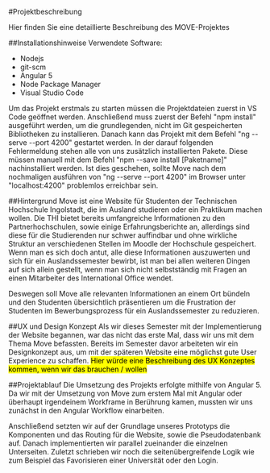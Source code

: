 #Projektbeschreibung

Hier finden Sie eine detaillierte Beschreibung des MOVE-Projektes 

##Installationshinweise
Verwendete Software:
<ul>
    <li> Nodejs </li>
    <li> git-scm </li>
    <li> Angular 5 </li>
    <li> Node Package Manager </li>
    <li> Visual Studio Code </li>
</ul>
Um das Projekt erstmals zu starten müssen die Projektdateien zuerst in VS Code geöffnet werden. Anschließend muss zuerst der Befehl "npm install" ausgeführt werden, um die grundlegenden, nicht im Git gespeicherten Bibliotheken zu installieren. Danach kann das Projekt mit dem Befehl "ng --serve --port 4200" gestartet werden. In der darauf folgenden Fehlermeldung stehen alle von uns zusätzlich installierten Pakete. Diese müssen manuell mit dem Befehl "npm --save install [Paketname]" nachinstalliert werden. Ist dies geschehen, sollte Move nach dem nochmaligen ausführen von "ng --serve --port 4200" im Browser unter "localhost:4200" problemlos erreichbar sein.

##Hintergrund
Move ist eine Website für Studenten der Technischen Hochschule Ingolstadt, die im Ausland studieren oder ein Praktikum machen wollen.
Die THI bietet bereits umfangreiche Informationen zu den Partnerhochschulen, sowie einige Erfahrungsberichte an, allerdings sind diese für die Studierenden nur schwer auffindbar und ohne wirkliche Struktur an verschiedenen Stellen im Moodle der Hochschule gespeichert.
Wenn man es sich doch antut, alle diese Informationen auszuwerten und sich für ein Auslandssemester bewirbt, ist man bei allen weiteren Dingen auf sich allein gestellt, wenn man sich nicht selbstständig mit Fragen an einen Mitarbeiter des International Office wendet.

Deswegen soll Move alle relevanten Informationen an einem Ort bündeln und den Studenten übersichtlich präsentieren um die Frustration der Studenten im Bewerbungsprozess für ein Auslandssemester zu reduzieren.

##UX und Design Konzept
Als wir dieses Semester mit der Implementierung der Website begannen, war das nicht das erste Mal, dass wir uns mit dem Thema Move befassten. Bereits im Semester davor arbeiteten wir ein Designkonzept aus, um mit der späteren Website eine möglichst gute User Experience zu schaffen.
<mark>Hier würde eine Beschreibung des UX Konzeptes kommen, wenn wir das brauchen / wollen</mark>

##Projektablauf
Die Umsetzung des Projekts erfolgte mithilfe von Angular 5.
Da wir mit der Umsetzung von Move zum erstem Mal mit Angular oder überhaupt irgendeinem Workframe in Berührung kamen, mussten wir uns zunächst in den Angular Workflow einarbeiten.

Anschließend setzten wir auf der Grundlage unseres Prototyps die Komponenten und das Routing für die Website, sowie die Pseudodatenbank auf. Danach implementierten wir parallel zueinander die einzelnen Unterseiten.
Zuletzt schrieben wir noch die seitenübergreifende Logik wie zum Beispiel das Favorisieren einer Universität oder den Login.